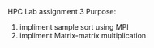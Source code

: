 HPC Lab assignment 3
Purpose:
1. impliment sample sort using MPI
2. impliment Matrix-matrix multiplication
